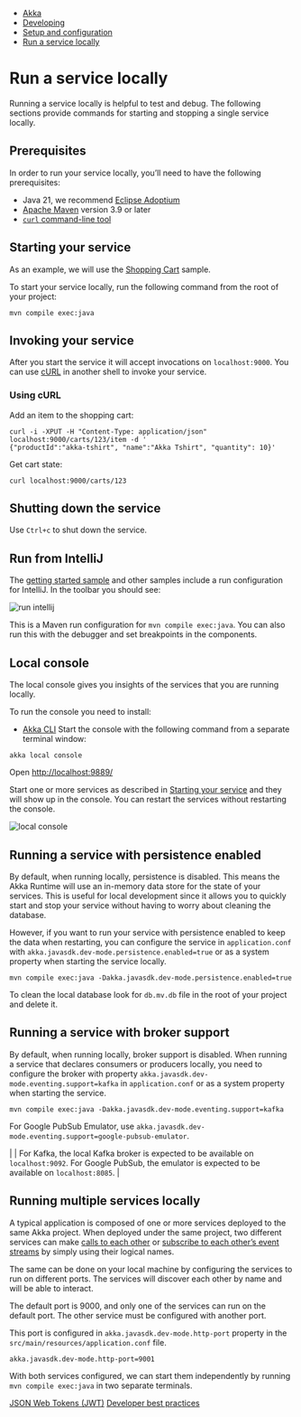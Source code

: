 <!-- <nav> -->
- [Akka](../index.html)
- [Developing](index.html)
- [Setup and configuration](setup-and-configuration/index.html)
- [Run a service locally](running-locally.html)

<!-- </nav> -->

# Run a service locally

Running a service locally is helpful to test and debug. The following sections provide commands for starting and stopping a single service locally.

## <a href="about:blank#_prerequisites"></a> Prerequisites

In order to run your service locally, you’ll need to have the following prerequisites:

- Java 21, we recommend [Eclipse Adoptium](https://adoptium.net/marketplace/)
- [Apache Maven](https://maven.apache.org/install.html) version 3.9 or later
- <a href="https://curl.se/download.html">`curl` command-line tool</a>

## <a href="about:blank#_starting_your_service"></a> Starting your service

As an example, we will use the [Shopping Cart](../getting-started/build-and-deploy-shopping-cart.html) sample.

To start your service locally, run the following command from the root of your project:

```command
mvn compile exec:java
```

## <a href="about:blank#_invoking_your_service"></a> Invoking your service

After you start the service it will accept invocations on `localhost:9000`. You can use [cURL](https://curl.se/) in another shell to invoke your service.

### <a href="about:blank#_using_curl"></a> Using cURL

Add an item to the shopping cart:

```command
curl -i -XPUT -H "Content-Type: application/json" localhost:9000/carts/123/item -d '
{"productId":"akka-tshirt", "name":"Akka Tshirt", "quantity": 10}'
```
Get cart state:

```command
curl localhost:9000/carts/123
```

## <a href="about:blank#_shutting_down_the_service"></a> Shutting down the service

Use `Ctrl+c` to shut down the service.

## <a href="about:blank#_run_from_intellij"></a> Run from IntelliJ

The [getting started sample](../getting-started/author-your-first-service.html) and other samples include a run configuration for IntelliJ. In the toolbar you should see:

![run intellij](_images/run-intellij.png)


This is a Maven run configuration for `mvn compile exec:java`. You can also run this with the debugger and set breakpoints in the components.

## <a href="about:blank#_local_console"></a> Local console

The local console gives you insights of the services that you are running locally.

To run the console you need to install:

- [Akka CLI](../operations/cli/installation.html)
Start the console with the following command from a separate terminal window:

```command
akka local console
```
Open [http://localhost:9889/](http://localhost:9889/)

Start one or more services as described in [Starting your service](about:blank#_starting_your_service) and they will show up in the console. You can restart the services without restarting the console.

![local console](_images/local-console.png)


## <a href="about:blank#_running_a_service_with_persistence_enabled"></a> Running a service with persistence enabled

By default, when running locally, persistence is disabled. This means the Akka Runtime will use an in-memory data store for the state of your services. This is useful for local development since it allows you to quickly start and stop your service without having to worry about cleaning the database.

However, if you want to run your service with persistence enabled to keep the data when restarting, you can configure
the service in `application.conf` with `akka.javasdk.dev-mode.persistence.enabled=true` or as a system property when starting the service locally.

```command
mvn compile exec:java -Dakka.javasdk.dev-mode.persistence.enabled=true
```
To clean the local database look for `db.mv.db` file in the root of your project and delete it.

## <a href="about:blank#_local_broker_support"></a> Running a service with broker support

By default, when running locally, broker support is disabled. When running a service that declares consumers or producers locally, you need to configure the broker with property `akka.javasdk.dev-mode.eventing.support=kafka` in `application.conf` or as a system property when starting the service.

```command
mvn compile exec:java -Dakka.javasdk.dev-mode.eventing.support=kafka
```
For Google PubSub Emulator, use `akka.javasdk.dev-mode.eventing.support=google-pubsub-emulator`.

|  | For Kafka, the local Kafka broker is expected to be available on `localhost:9092`. For Google PubSub, the emulator is expected to be available on `localhost:8085`. |

## <a href="about:blank#multiple_services"></a> Running multiple services locally

A typical application is composed of one or more services deployed to the same Akka project. When deployed under the same project, two different services can make [calls to each other](component-and-service-calls.html) or [subscribe to each other’s event streams](consuming-producing.html) by simply using their logical names.

The same can be done on your local machine by configuring the services to run on different ports. The services
will discover each other by name and will be able to interact.

The default port is 9000, and only one of the services can run on the default port. The other service must be configured with another port.

This port is configured in `akka.javasdk.dev-mode.http-port` property in the `src/main/resources/application.conf` file.

```xml
akka.javasdk.dev-mode.http-port=9001
```
With both services configured, we can start them independently by running `mvn compile exec:java` in two separate terminals.

<!-- <footer> -->
<!-- <nav> -->
[JSON Web Tokens (JWT)](auth-with-jwts.html) [Developer best practices](dev-best-practices.html)
<!-- </nav> -->

<!-- </footer> -->

<!-- <aside> -->

<!-- </aside> -->
